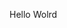 Hello Wolrd

































































































































































































































































































































































































































































































































































































































































































































































































































































































































































































































































































